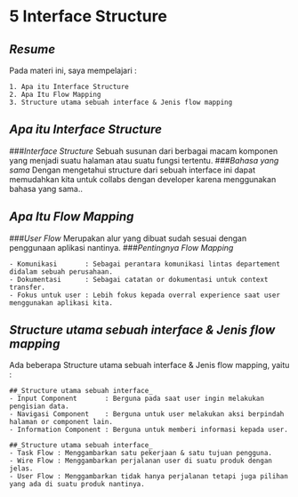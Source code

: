 # 5 Interface Structure

## _Resume_
Pada materi ini, saya mempelajari :
```
1. Apa itu Interface Structure
2. Apa Itu Flow Mapping
3. Structure utama sebuah interface & Jenis flow mapping
```

## _Apa itu Interface Structure_
###_Interface Structure_
Sebuah susunan dari berbagai macam komponen yang menjadi suatu halaman atau suatu fungsi tertentu.
###_Bahasa yang sama_
Dengan mengetahui structure dari sebuah interface ini dapat memudahkan kita untuk collabs dengan developer karena menggunakan bahasa yang sama..

## _Apa Itu Flow Mapping_
###_User Flow_
Merupakan alur yang dibuat sudah sesuai dengan penggunaan aplikasi nantinya.
###_Pentingnya Flow Mapping_
```
- Komunikasi       : Sebagai perantara komunikasi lintas departement didalam sebuah perusahaan.
- Dokumentasi      : Sebagai catatan or dokumentasi untuk context transfer.
- Fokus untuk user : Lebih fokus kepada overral experience saat user menggunakan aplikasi kita.
```

## _Structure utama sebuah interface & Jenis flow mapping_
Ada beberapa Structure utama sebuah interface & Jenis flow mapping, yaitu :
```
##_Structure utama sebuah interface_
- Input Component       : Berguna pada saat user ingin melakukan pengisian data.
- Navigasi Component    : Berguna untuk user melakukan aksi berpindah halaman or component lain.
- Information Component : Berguna untuk memberi informasi kepada user.

##_Structure utama sebuah interface_
- Task Flow : Menggambarkan satu pekerjaan & satu tujuan pengguna.
- Wire Flow : Menggambarkan perjalanan user di suatu produk dengan jelas.
- User Flow : Menggambarkan tidak hanya perjalanan tetapi juga pilihan yang ada di suatu produk nantinya.
```
